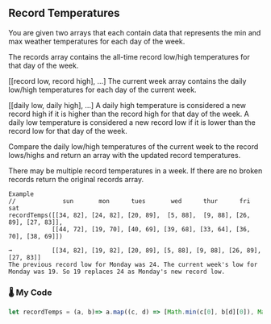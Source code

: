 ## Record Temperatures

You are given two arrays that each contain data that represents the min and max weather temperatures for each day of the week.

The records array contains the all-time record low/high temperatures for that day of the week.

[[record low, record high], ...]
The current week array contains the daily low/high temperatures for each day of the current week.

[[daily low, daily high], ...]
A daily high temperature is considered a new record high if it is higher than the record high for that day of the week. A daily low temperature is considered a new record low if it is lower than the record low for that day of the week.

Compare the daily low/high temperatures of the current week to the record lows/highs and return an array with the updated record temperatures.

There may be multiple record temperatures in a week.
If there are no broken records return the original records array.
```
Example
//             sun       mon      tues       wed      thur      fri       sat
recordTemps([[34, 82], [24, 82], [20, 89],  [5, 88],  [9, 88], [26, 89], [27, 83]],
            [[44, 72], [19, 70], [40, 69], [39, 68], [33, 64], [36, 70], [38, 69]])

➞           [[34, 82], [19, 82], [20, 89], [5, 88], [9, 88], [26, 89], [27, 83]]
The previous record low for Monday was 24. The current week's low for Monday was 19. So 19 replaces 24 as Monday's new record low.
```
### 🌡️  My Code
```js
let recordTemps = (a, b)=> a.map((c, d) => [Math.min(c[0], b[d][0]), Math.max(c[1], b[d][1])]);
```

